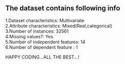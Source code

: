The dataset contains following info
------------------------------------

1.Dataset characteristics: 				Multivariate  
2.Attribute characteristics: 			Mixed(Real,categorical)  
3.Number of instances: 					  32561  
4.Missing values?: 						    Yes  
5.Number of independent features:		14  
6.Number of dependent feature :			1 
  
HAPPY CODING...ALL THE BEST...!
